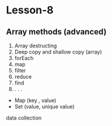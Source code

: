 # Lesson-8

## Array methods (advanced)
1. Array destructing 
2. Deep copy and shallow copy (array)
1. forEach
2. map
3. filter
4. reduce
5. find 
6. . . . 

- Map  (key , value)
- Set  (value, unique value)

data collection

